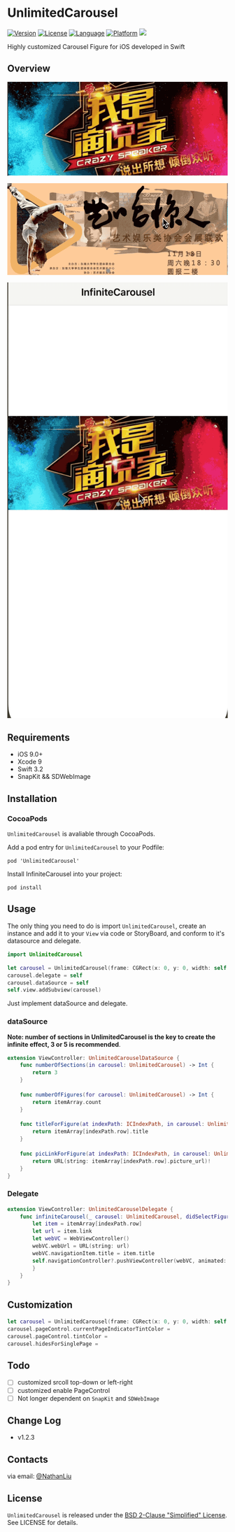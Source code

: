 # UnlimitedCarousel

[![Version](https://img.shields.io/cocoapods/v/UnlimitedCarousel.svg?style=flat)](http://cocoapods.org/pods/UnlimitedCarousel)
[![License](https://img.shields.io/cocoapods/l/UnlimitedCarousel.svg?style=flat)](http://cocoapods.org/pods/UnlimitedCarousel)
[![Language](https://img.shields.io/badge/language-Swift-orange.svg?style=flat)]()
[![Platform](https://img.shields.io/cocoapods/p/UnlimitedCarousel.svg?style=flat)](http://cocoapods.org/pods/UnlimitedCarousel)
[![](https://img.shields.io/github/stars/WhatTheNathan/UnlimitedCarousel.svg?style=social&label=Star)](#)


Highly customized Carousel Figure for iOS developed in Swift

## Overview

![overview_1](Resources/overview_1.gif)

![overview_2](Resources/overview_2.gif)

![overview_3](Resources/overview_3.gif)

## Requirements

* iOS 9.0+
* Xcode 9
* Swift 3.2
* SnapKit && SDWebImage

## Installation

### CocoaPods

`UnlimitedCarousel` is avaliable through CocoaPods. 

Add a pod entry for `UnlimitedCarousel` to your Podfile:

```
pod 'UnlimitedCarousel'
```

Install InfiniteCarousel into your project:

```
pod install
```

## Usage

The only thing you need to do is import `UnlimitedCarousel`, create an instance and add it to your `View` via code or StoryBoard, and conform to it's datasource and delegate.

```swift
import UnlimitedCarousel
```

```swift
let carousel = UnlimitedCarousel(frame: CGRect(x: 0, y: 0, width: self.view.frame.width, height: 160))
carousel.delegate = self
carousel.dataSource = self
self.view.addSubview(carousel)
```

Just implement dataSource and delegate.

### dataSource

**Note: number of sections in UnlimitedCarousel is the key to create the infinite effect, 3 or 5 is recommended**.

```swift
extension ViewController: UnlimitedCarouselDataSource {
    func numberOfSections(in carousel: UnlimitedCarousel) -> Int {
        return 3
    }
    
    func numberOfFigures(for carousel: UnlimitedCarousel) -> Int {
        return itemArray.count
    }
    
    func titleForFigure(at indexPath: ICIndexPath, in carousel: UnlimitedCarousel) -> String {
        return itemArray[indexPath.row].title
    }
    
    func picLinkForFigure(at indexPath: ICIndexPath, in carousel: UnlimitedCarousel) -> URL {
        return URL(string: itemArray[indexPath.row].picture_url)!
    }
}
```

### Delegate

```swift
extension ViewController: UnlimitedCarouselDelegate {
    func infiniteCarousel(_ carousel: UnlimitedCarousel, didSelectFigureAt indexPath: ICIndexPath) {
        let item = itemArray[indexPath.row]
        let url = item.link
        let webVC = WebViewController()
        webVC.webUrl = URL(string: url)
        webVC.navigationItem.title = item.title
        self.navigationController?.pushViewController(webVC, animated: true)
        }
    }
}
```

## Customization

```swift
let carousel = UnlimitedCarousel(frame: CGRect(x: 0, y: 0, width: self.view.frame.width, height: 160))
carousel.pageControl.currentPageIndicatorTintColor = 
carousel.pageControl.tintColor = 
carousel.hidesForSinglePage = 
```

## Todo

- [ ] customized srcoll top-down or left-right
- [ ] customized enable PageControl
- [ ] Not longer dependent on `SnapKit` and `SDWebImage`

## Change Log

* v1.2.3

## Contacts

via email: [@NathanLiu](http://nathanliuyolo@gmail.com)

## License

`UnlimitedCarousel` is released under the [BSD 2-Clause "Simplified" License](LICENSE). See LICENSE for details.